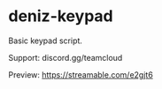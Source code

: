 # deniz-keypad
Basic keypad script.

Support: discord.gg/teamcloud

Preview: https://streamable.com/e2gjt6
